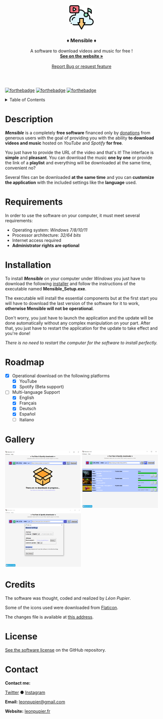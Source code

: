 <!-- PROJECT LOGO -->
<br />
<div align="center">
  <a href="https://github.com/LeonPupier/Mensible">
    <img src="Content/Images/app.png" alt="Logo" width="80" height="80">
  </a>

  <h3 align="center">♦ Mensible ♦</h3>

  <p align="center">
    A software to download videos and music for free !
    <br />
    <a href="https://www.leonpupier.fr/projects/mensible"><strong>See on the website »</strong></a>
    <br />
    <br />
    <a href="https://github.com/LeonPupier/Mensible/issues">Report Bug or request feature</a>
  </p>
  <br />
  <br />
</div>

<!-- PROJECT SHIELDS -->
[![forthebadge](http://forthebadge.com/images/badges/built-with-love.svg)](https://github.com/LeonPupier/Mensible/)
[![forthebadge](https://forthebadge.com/images/badges/made-with-python.svg)](https://github.com/LeonPupier/Mensible/)
[![forthebadge](https://forthebadge.com/images/badges/mom-made-pizza-rolls.svg)](https://github.com/LeonPupier/Mensible/)

<!-- TABLE OF CONTENTS -->
<details>
  <summary>Table of Contents</summary>
  <ol>
    <li><a href="#description">Description</a></li>
    <li><a href="#requirements">Requirements</a></li>
    <li><a href="#installation">Installation</a></li>
    <li><a href="#roadmap">Roadmap</a></li>
    <li><a href="#gallery">Gallery</a></li>
    <li><a href="#credits">Credits</a></li>
    <li><a href="#license">License</a></li>
    <li><a href="#contact">Contact</a></li>
  </ol>
</details>

<!-- CONTENTS -->
# Description
***Mensible*** is a completely **free software** financed only by [donations](https://ko-fi.com/leonpupier) from generous users with the goal of providing you with the ability **to download videos and music** hosted on *YouTube* and *Spotify* **for free**.

You just have to provide the URL of the video and that's it! The interface is **simple** and **pleasant**. You can download the music **one by one** or provide the link of a **playlist** and everything will be downloaded at the same time, convenient no?

Several files can be downloaded **at the same time** and you can **customize the application** with the included settings like the **language** used.

# Requirements
In order to use the software on your computer, it must meet several requirements:
- Operating system: *Windows 7/8/10/11*
- Processor architecture: *32/64 bits*
- Internet access required
- **Administrator rights are optional**

# Installation
To install ***Mensible*** on your computer under *Windows* you just have to download the following [installer](https://github.com/LeonPupier/Mensible/releases/latest) 
and follow the instructions of the executable named **Mensible_Setup.exe**.

The executable will install the essential components but at the first start you will have to download the last version of the software for it to work, **otherwise Mensible will not be operational**.

Don't worry, you just have to launch the application and the update will be done automatically without any complex manipulation on your part. After that, you just have to restart the application for the update to take effect and you're done!

*There is no need to restart the computer for the software to install perfectly.*

# Roadmap
- [x] Operational download on the following platforms
  - [x] YouTube
  - [x] Spotify (Beta support)
- [ ] Multi-language Support
    - [x] English
    - [x] Français
    - [x] Deutsch
    - [x] Español
    - [ ] Italiano

# Gallery
<div>
  <img src="Description/1.png" alt="State at the opening" width="250">
  <img src="Description/2.png" alt="Example of a queue" width="250">
  <img src="Description/3.png" alt="Settings window" width="250">
</div>

# Credits
The software was thought, coded and realized by *Léon Pupier*.

Some of the icons used were downloaded from [Flaticon](https://www.flaticon.com/fr/).

The changes file is available at [this address](https://textup.fr/622032pL).

# License
[See the software license](https://github.com/LeonPupier/Mensible/blob/main/license.txt) on the GitHub repository.

# Contact
**Contact me:**
<p>
  <a href="https://twitter.com/Came_Le0n">Twitter</a>
  ●
  <a href="https://www.instagram.com/leon.pupier/">Instagram</a>
</p>

**Email:** [leonpupier@gmail.com](mailto:leonpupier@gmail.com)

**Website:** [leonpupier.fr](https://leonpupier.fr)
